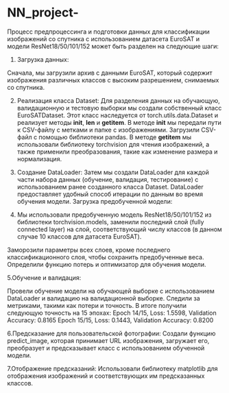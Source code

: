 # NN_project-
Процесс предпроцессинга и подготовки данных для классификации изображений со спутника с использованием датасета EuroSAT и
модели ResNet18/50/101/152 может быть разделен на следующие шаги:

1. Загрузка данных:

Сначала, мы загрузили архив с данными EuroSAT, который содержит изображения различных классов с высоким разрешением, снимаемых со спутника.

2. Реализация класса Dataset:
Для разделения данных на обучающую, валидационную и тестовую выборки мы создали собственный класс EuroSATDataset.
Этот класс наследуется от torch.utils.data.Dataset и реализует методы __init__, __len__ и __getitem__.
В методе __init__ мы передали пути к CSV-файлу с метками и папке с изображениями. Загрузили CSV-файл с помощью библиотеки pandas.
В методе __getitem__ мы использовали библиотеку torchvision для чтения изображений, а также применили преобразования,
такие как изменение размера и нормализация.

3. Создание DataLoader:
Затем мы создали DataLoader для каждой части набора данных (обучение, валидация, тестирование) с использованием ранее созданного класса Dataset.
DataLoader предоставляет удобный способ итерации по данным во время обучения модели.
Загрузка предобученной модели:

4. Мы использовали предобученную модель ResNet18/50/101/152 из библиотеки torchvision.models, заменили последний слой (fully connected layer) на слой,
соответствующий числу классов (в данном случае 10 классов для датасета EuroSAT).

Заморозили параметры всех слоев, кроме последнего классификационного слоя, чтобы сохранить предобученные веса.
Определили функцию потерь и оптимизатор для обучения модели.

5.Обучение и валидация:

Провели обучение модели на обучающей выборке с использованием DataLoader и валидацию на валидационной выборке. Следили за метриками, такими как потери и точность.
В итоге получили следующую точность на 15 эпохах:
Epoch 14/15, Loss: 1.5598, Validation Accuracy: 0.8165
Epoch 15/15, Loss: 0.1443, Validation Accuracy: 0.8200

6.Предсказание для пользовательской фотографии:
Создали функцию predict_image, которая принимает URL изображения, загружает его, преобразует и предсказывает класс с использованием обученной модели.

7.Отображение предсказаний:
Использовали библиотеку matplotlib для отображения  изображений и соответствующих им предсказанных классов.
